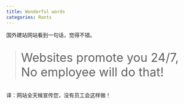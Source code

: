 ```yaml
---
title: Wonderful words
categories: Rants
---
```


国外建站网站看到一句话，觉得不错。

> <p style="font-size:32px">Websites promote you 24/7, No employee will do that!</p>

译：网站全天候宣传您，没有员工会这样做！